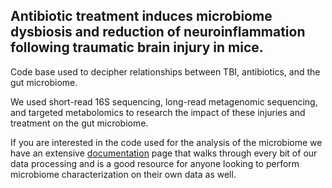 ## Antibiotic treatment induces microbiome dysbiosis and reduction of neuroinflammation following traumatic brain injury in mice.
Code base used to decipher relationships between TBI, antibiotics, and the gut microbiome.

We used short-read 16S sequencing, long-read metagenomic sequencing, and targeted metabolomics to research the impact of these injuries and treatment on the gut microbiome.

If you are interested in the code used for the analysis of the microbiome we have an extensive [documentation](https://villapollab.github.io/adult_abx_tbi/) page that walks through every bit of our data processing and is a good resource for anyone looking to perform microbiome characterization on their own data as well.
